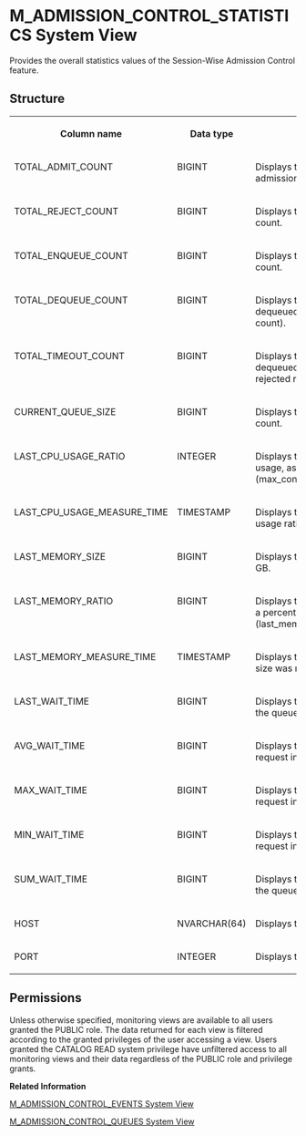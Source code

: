 <!-- loio69c454794bd044f6a6552a0e2317196a -->

# M\_ADMISSION\_CONTROL\_STATISTICS System View

Provides the overall statistics values of the Session-Wise Admission Control feature.



<a name="loio69c454794bd044f6a6552a0e2317196a__section_pfr_rrv_xy"/>

## Structure


<table>
<tr>
<th valign="top">

Column name

</th>
<th valign="top">

Data type

</th>
<th valign="top">

Description

</th>
</tr>
<tr>
<td valign="top">

TOTAL\_ADMIT\_COUNT

</td>
<td valign="top">

BIGINT

</td>
<td valign="top">

Displays the accumulated request admission count.

</td>
</tr>
<tr>
<td valign="top">

TOTAL\_REJECT\_COUNT

</td>
<td valign="top">

BIGINT

</td>
<td valign="top">

Displays the accumulated request rejection count.

</td>
</tr>
<tr>
<td valign="top">

TOTAL\_ENQUEUE\_COUNT

</td>
<td valign="top">

BIGINT

</td>
<td valign="top">

Displays the accumulated request queued count.

</td>
</tr>
<tr>
<td valign="top">

TOTAL\_DEQUEUE\_COUNT

</td>
<td valign="top">

BIGINT

</td>
<td valign="top">

Displays the accumulated request dequeued count \(the executed request count\).

</td>
</tr>
<tr>
<td valign="top">

TOTAL\_TIMEOUT\_COUNT

</td>
<td valign="top">

BIGINT

</td>
<td valign="top">

Displays the accumulated request dequeued count due to timeout \(the rejected request count\).

</td>
</tr>
<tr>
<td valign="top">

CURRENT\_QUEUE\_SIZE

</td>
<td valign="top">

BIGINT

</td>
<td valign="top">

Displays the current waiting request queued count.

</td>
</tr>
<tr>
<td valign="top">

LAST\_CPU\_USAGE\_RATIO

</td>
<td valign="top">

INTEGER

</td>
<td valign="top">

Displays the last measured value of the CPU usage, as a percentage of \(max\_concurrency / vcpus\).

</td>
</tr>
<tr>
<td valign="top">

LAST\_CPU\_USAGE\_MEASURE\_TIME

</td>
<td valign="top">

TIMESTAMP

</td>
<td valign="top">

Displays the time at which the last CPU usage ratio was measured.

</td>
</tr>
<tr>
<td valign="top">

LAST\_MEMORY\_SIZE

</td>
<td valign="top">

BIGINT

</td>
<td valign="top">

Displays the last measured memory size in GB.

</td>
</tr>
<tr>
<td valign="top">

LAST\_MEMORY\_RATIO

</td>
<td valign="top">

BIGINT

</td>
<td valign="top">

Displays the last measured memory size, as a percentage of the global allocation limit \(last\_memory\_size/memory\_allocation\_limit\).

</td>
</tr>
<tr>
<td valign="top">

LAST\_MEMORY\_MEASURE\_TIME

</td>
<td valign="top">

TIMESTAMP

</td>
<td valign="top">

Displays the time at which the last memory size was measured.

</td>
</tr>
<tr>
<td valign="top">

LAST\_WAIT\_TIME

</td>
<td valign="top">

BIGINT

</td>
<td valign="top">

Displays the last wait time of the request in the queue in microseconds.

</td>
</tr>
<tr>
<td valign="top">

AVG\_WAIT\_TIME

</td>
<td valign="top">

BIGINT

</td>
<td valign="top">

Displays the average wait time of the request in the queue in microseconds.

</td>
</tr>
<tr>
<td valign="top">

MAX\_WAIT\_TIME

</td>
<td valign="top">

BIGINT

</td>
<td valign="top">

Displays the maximum wait time of the request in the queue in microseconds.

</td>
</tr>
<tr>
<td valign="top">

MIN\_WAIT\_TIME

</td>
<td valign="top">

BIGINT

</td>
<td valign="top">

Displays the minimum wait time of the request in the queue in microseconds.

</td>
</tr>
<tr>
<td valign="top">

SUM\_WAIT\_TIME

</td>
<td valign="top">

BIGINT

</td>
<td valign="top">

Displays the total wait time of the request in the queue in microseconds.

</td>
</tr>
<tr>
<td valign="top">

HOST

</td>
<td valign="top">

NVARCHAR\(64\)

</td>
<td valign="top">

Displays the host name.

</td>
</tr>
<tr>
<td valign="top">

PORT

</td>
<td valign="top">

INTEGER

</td>
<td valign="top">

Displays the internal port.

</td>
</tr>
</table>



<a name="loio69c454794bd044f6a6552a0e2317196a__section_yb3_tg2_qbc"/>

## Permissions

Unless otherwise specified, monitoring views are available to all users granted the PUBLIC role. The data returned for each view is filtered according to the granted privileges of the user accessing a view. Users granted the CATALOG READ system privilege have unfiltered access to all monitoring views and their data regardless of the PUBLIC role and privilege grants.

**Related Information**  


[M\_ADMISSION\_CONTROL\_EVENTS System View](m-admission-control-events-system-view-21178f7.md "Displays information about significant events.")

[M\_ADMISSION\_CONTROL\_QUEUES System View](m-admission-control-queues-system-view-cc0fbe8.md "Provides detailed information regarding queued session requests by Session-Wise Admission Control.")

